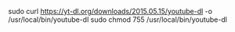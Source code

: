 sudo curl https://yt-dl.org/downloads/2015.05.15/youtube-dl -o /usr/local/bin/youtube-dl
sudo chmod 755 /usr/local/bin/youtube-dl
